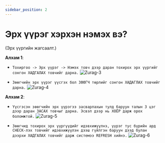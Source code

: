 ```yaml
---
sidebar_position: 2
---
```


# Эрх үүрэг хэрхэн нэмэх вэ?

(Эрх үүргийн жагсаалт.)

**Алхам 1**:

- `Тохиргоо -> Эрх үүрэг -> Нэмэх товч дээр даран тохирох эрх үүргийг сонгон ХАДГАЛАХ товчийг дарна.`
  ![Zurag-3](/img/images/zurag-3.png)

- `Зөөгчийн эрх үүрэг үүсгэх бол ЗӨӨГЧ төрлийг сонгон ХАДАГЛАХ товчийг дарна.`
  ![Zurag-4](/img/images/zurag-4.png)

**Алхам 2**:

- `Үүсгэсэн зөөгчийн эрх үүрэгээ засварлахын тулд баруун талын 3 цэг дээр даран ЗАСАХ товчыг дарна. Эсвэл дээр нь ХОЁР дарж орох боломжтой.`
  ![Zurag-5](/img/images/zurag-5.png)

- `Зөөгчид тохирох эрх үүргүүдийг идэвхижүүлнэ, үүрэг тус бүрийн ард CHECK-лэх товчийг идэвхижүүлэн дээш гүйлгэн баруун дээд булан дээрхи ХАДГАЛАХ товчийг дарж системээ REFRESH хийнэ.`
  ![Zurag-6](/img/images/zurag-6.png)
